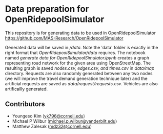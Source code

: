 # Data preparation for OpenRidepoolSimulator

This repository is for generating data to be used in OpenRidepoolSimulator 
https://github.com/MAS-Research/OpenRidepoolSimulator


Generated data will be saved in _/data_. Note the 'data' folder is exactly in the right format that _OpenRidepoolSimulator/data_ requires. The notebook named _generate data for OpenRidepoolSimulator.ipynb_ creates a graph representing road network for the given area using OpenStreetMap. The resulting graph is saved _nodes.csv, edges.csv, and times.csv_ in _data/map_ directory. Requests are also randomly generated between any two nodes (we will improve the travel demand generation technique later) and the artificial requests are saved as _data/request/requests.csv_. Vehicles are also artificailly generated. 

## Contributors

- Youngeso Kim (yk796@cornell.edu)
- Michael P Wilbur (michael.p.wilbur@vanderbilt.edu)
- Matthew Zalesak (mdz32@cornell.edu)

